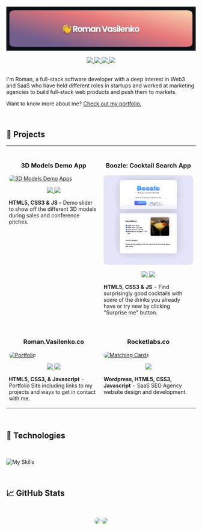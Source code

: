 [![Roman's GitHub Banner](./assets/github-header.jpg)](https://roman.vasilenko.co/)

<section align="center">
    <a href="https://romanvasilenko.co/" target="_blank">
        <img src="https://img.shields.io/badge/website-000000?style=for-the-badge&logo=About.me&logoColor=white"/>
    </a>
    <a href="https://twitter.com/romanvasilenko_" target="_blank">
        <img src="https://img.shields.io/badge/Twitter-1DA1F2?style=for-the-badge&logo=twitter&logoColor=white"/>
    </a>
    <a href="https://www.linkedin.com/in/roman--vasilenko/" target="_blank">
        <img src="https://img.shields.io/badge/LinkedIn-0077B5?style=for-the-badge&logo=linkedin&logoColor=white"/>
    </a>
    <a href="https://roman.vasilenko.co/" target="_blank">
        <img src="https://komarev.com/ghpvc/?username=roman-vasi1enko&style=for-the-badge"/>
    </a>
</section>

<br>

I'm Roman, a full-stack software developer with a deep interest in Web3 and SaaS who have held different roles in startups and worked at marketing agencies to build full-stack web products and push them to markets.

Want to know more about me? [Check out my portfolio.](https://roman.vasilenko.co/)

<br>

## 🚀 Projects

<table>
  
  <tr>
    <td width="50%" valign="top">
    <br>
      <h3 align="center">3D Models Demo App</h3>
        <a target="_blgank" href="https://modelsdemo.netlify.app/">
            <img src="assets/3dmodels2.gif" width="100%" alt="3D Models Demo Apps" style="border-radius:10px"/>
        </a>
        <br />
        <p align="center">
  <a href="https://github.com/roman-vasi1enko/3d-models-demo-app" target="_blank">
    <img src="https://img.shields.io/static/v1?label=|&message=REPO&color=23555f&style=plastic&logo=github&logo-color=white"/>
  </a>  
  <a href="https://modelsdemo.netlify.app/" target="_blank">
    <img src="https://img.shields.io/static/v1?label=|&message=WEBSITE&color=cdf998&style=plastic&logo=wordpress&logo-color=white"/>
  </a>
      </p>
        <p><strong>HTML5, CSS3 & JS</strong> – Demo slider to show off the different 3D models during sales and conference pitches.</p>
    </td>
    <td width="50%" valign="top">
    <br>
      <h3 align="center">Boozle: Cocktail Search App</h3>
      <a target="_blank" href="https://boozle.netlify.app/">
            <img src="assets/boozle.gif" width="100%"  alt="Rigley 2" style="border-radius:10px"/>
        </a>
        <br />
        <p align="center">
  <a href="https://github.com/roman-vasi1enko/api-app-boozle" target="_blank">
    <img src="https://img.shields.io/static/v1?label=|&message=REPO&color=23555f&style=plastic&logo=github&logo-color=white"/>
  </a>
  <a href="https://boozle.netlify.app/" target="_blank">
    <img src="https://img.shields.io/static/v1?label=|&message=WEBSITE&color=cdf998&style=plastic&logo=wordpress&logo-color=white"/>
  </a>
      </p>
        <p><strong>HTML5, CSS3 & JS</strong> - Find surprisingly good cocktails with some of the drinks you already have or try new by clicking "Surprise me" button.</p>
    </td>
  </tr>
  
  <tr>
    <td width="50%" valign="top">
    <br>
      <h3 align="center">Roman.Vasilenko.co</h3>
        <a target="_blank" href="https://roman.vasilenko.co/">
          <img src="assets/romanvasilenkoco2.gif" width="100%" alt="Portfolio" style="border-radius:10px"/>
        </a>
      <br />
        <p align="center">
  <a href="https://github.com/roman-vasi1enko/portfolio-website" target="_blank">
    <img src="https://img.shields.io/static/v1?label=|&message=REPO&color=23555f&style=plastic&logo=github&logo-color=white"/>
  </a>
  <a href="https://roman.vasilenko.co/" target="_blank">
    <img src="https://img.shields.io/static/v1?label=|&message=WEBSITE&color=cdf998&style=plastic&logo=wordpress&logo-color=white"/>
  </a>
      </p>
        <p><strong>HTML5, CSS3, & Javascript</strong> - Portfolio Site including links to my projects and ways to get in contact with me.</p>
    </td>
    <td width="50%" valign="top">
    <br>
      <h3 align="center">Rocketlabs.co</h3>
        <a target="_blank" href="https://rocketlabs.co/">
          <img src="assets/rocketlabs.gif" width="100%" alt="Matching Cards" style="border-radius:10px"/>
        </a>
        <br />
        <p align="center">
  <a href="https://poke-matchcards.netlify.app" target="_blank">
    <img src="https://img.shields.io/static/v1?label=|&message=WEBSITE&color=cdf998&style=plastic&logo=wordpress&logo-color=white"/>
  </a>
      </p>
        <p><strong>Wordpress, HTML5, CSS3, Javascript</strong> - SaaS SEO Agency website design and development.</p>
    </td>
  </tr>
</table>

<br>

## 💼  Technologies

<br>

![My Skills](https://skillicons.dev/icons?i=html,css,js,react,nodejs,mongodb,wordpress,git)
<!-- https://github.com/tandpfun/skill-icons#readme -->

<br>

## 📈 GitHub Stats

<br>

<div align="center">
    <img style="border-radius:20px" src="https://activity-graph.herokuapp.com/graph?username=roman-vasi1enko&theme=xcode&radius=10&hide_border=true&bg_color=0C1117&line=FF8B2B&point=fff"/>
    <img style="border-radius:20px;margin-top:10px" src="https://github-readme-streak-stats.herokuapp.com?user=roman-vasi1enko&theme=highcontrast&hide_border=true&date_format=M%20j%5B%2C%20Y%5D&background=0C1117&fire=DD4B1B"/>
</div>
